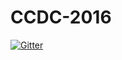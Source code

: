 # CCDC-2016

[![Gitter](https://badges.gitter.im/clarkis117/CCDC-2016.svg)](https://gitter.im/clarkis117/CCDC-2016?utm_source=badge&utm_medium=badge&utm_campaign=pr-badge&utm_content=badge)